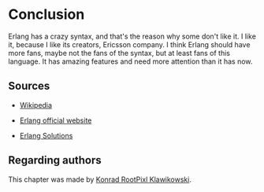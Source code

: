 # Conclusion

Erlang has a crazy syntax, and that's the reason why some don't like it.
I like it, because I like its creators, Ericsson company.
I think Erlang should have more fans, maybe not the fans of the syntax, but at least fans of this language.
It has amazing features and need more attention than it has now.

## Sources

* [Wikipedia](https://en.wikipedia.org/wiki/Erlang_(programming_language))

* [Erlang official website](https://www.erlang.org/)

* [Erlang Solutions](https://www.erlang-solutions.com/)

## Regarding authors

This chapter was made by [Konrad RootPixl Klawikowski](https://github.com/RootPixl).